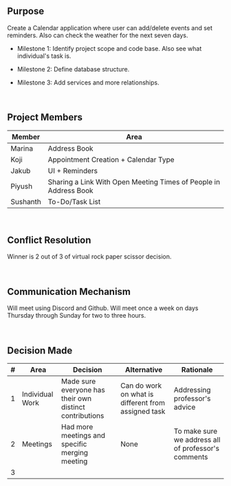 ## Purpose
Create a Calendar application where user can add/delete events and set reminders. Also can check the weather for the next seven days.

- Milestone 1: Identify project scope and code base. Also see what individual's task is.

- Milestone 2: Define database structure.

- Milestone 3: Add services and more relationships.

<br>

## Project Members

| Member | Area                                                             |
|--------|------------------------------------------------------------------|
| Marina | Address Book                                                     |
| Koji   | Appointment Creation + Calendar Type                             |
| Jakub  | UI + Reminders                                                        |
| Piyush | Sharing a Link With Open Meeting Times of People in Address Book |
| Sushanth | To-Do/Task List                                                  |

<br/>

## Conflict Resolution
Winner is 2 out of 3 of virtual rock paper scissor decision.

<br/>

## Communication Mechanism
Will meet using Discord and Github.  Will meet once a week on days Thursday through Sunday for two to three hours.

<br/>

## Decision Made
| # | Area            | Decision                                                | Alternative                                        | Rationale
| ----------- |-----------------|---------------------------------------------------------|----------------------------------------------------|--- |
| 1 | Individual Work | Made sure everyone has their own distinct contributions | Can do work on what is different from assigned task | Addressing professor's advice
| 2 | Meetings        | Had more meetings and specific merging meeting          | None                                               | To make sure we address all of professor's comments
| 3 |                 |                                                         |                                                    | 



